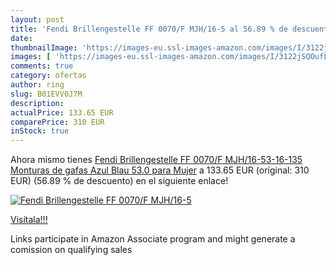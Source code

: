 ```yaml
---
layout: post
title: 'Fendi Brillengestelle FF 0070/F MJH/16-5 al 56.89 % de descuento'
date: 
thumbnailImage: 'https://images-eu.ssl-images-amazon.com/images/I/3122jSQOufL._SL200_.jpg'
images: [ 'https://images-eu.ssl-images-amazon.com/images/I/3122jSQOufL._SL200_.jpg' ]
comments: true
category: ofertas
author: ring
slug: B01EVV0J7M
description:
actualPrice: 133.65 EUR
comparePrice: 310 EUR
inStock: true
---
```


Ahora mismo tienes [Fendi Brillengestelle FF 0070/F MJH/16-53-16-135 Monturas de gafas  Azul  Blau   53.0 para Mujer](https://www.amazon.es/dp/B01EVV0J7M/?tag=tolees-21) a 133.65 EUR (original: 310 EUR) (56.89 %  de descuento) en el siguiente enlace!

[![Fendi Brillengestelle FF 0070/F MJH/16-5](https://images-eu.ssl-images-amazon.com/images/I/3122jSQOufL._SL200_.jpg)](https://www.amazon.es/dp/B01EVV0J7M/?tag=tolees-21)

[Visítala!!!](https://www.amazon.es/dp/B01EVV0J7M/?tag=tolees-21)

Links participate in Amazon Associate program and might generate a comission on qualifying sales
